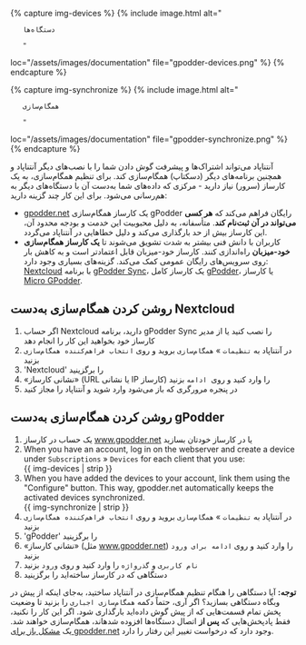 {% capture img-devices %} {% include image.html alt="

       دستگاه‌ها

       "

loc="/assets/images/documentation" file="gpodder-devices.png" %} {% endcapture %}

{% capture img-synchronize %} {% include image.html alt="

       همگام‌سازی

       "

loc="/assets/images/documentation" file="gpodder-synchronize.png" %} {% endcapture %}

آنتناپاد می‌تواند اشتراک‌ها و پیشرفت گوش دادن شما را با نصب‌های دیگر آنتناپاد و همچنین برنامه‌های دیگر (دسکتاپ) همگام‌سازی کند. برای تنظیم همگام‌سازی، به یک کارساز (سرور) نیاز دارید - مرکزی که داده‌های شما به‌دست آن با دستگاه‌های دیگر به هم‌رسانی می‌شود. برای این کار چند گزینه دارید:

* [gpodder.net](https://gpodder.net/) یک کارساز همگام‌سازی gPodder رایگان فراهم می‌کند که **هر کسی می‌تواند در آن ثبت‌نام کند**. متأسفانه، به دلیل محبوبیت این خدمت و بودجه محدود آن، این کارساز بیش از حد بارگذاری می‌کند و دلیل خطاهایی در آنتناپاد می‌گردد.
* کاربران با دانش فنی بیشتر به شدت تشویق می‌شوند تا **یک کارساز همگام‌سازی خود-میزبان** راه‌اندازی کنند. کارساز خود-میزبان قابل اعتمادتر است و به کاهش بار روی سرویس‌های رایگان عمومی کمک می‌کند. گزینه‌های بسیاری وجود دارد: [Nextcloud](https://nextcloud.com/install/#instructions-server) با برنامه [gPodder Sync](https://apps.nextcloud.com/apps/gpoddersync)، یک کارساز کامل [gPodder](https://gpoddernet.readthedocs.io/en/latest/dev/installation.html)، یا کارساز [Micro GPodder](https://github.com/bohwaz/micro-gpodder-server).

## روشن کردن همگام‌سازی به‌دست Nextcloud

1. اگر حساب Nextcloud دارید، برنامه gPodder Sync را نصب کنید یا از مدیر کارساز خود بخواهید این کار را انجام دهد
1. در آنتناپاد به `تنظیمات` » `همگام‌سازی` بروید و روی `انتخاب فراهم‌کننده همگام‌سازی` بزنید
1. 'Nextcloud' را برگزینید
1. «نشانی کارساز» (URL یا نشانی IP کارساز) را وارد کنید و روی` ادامه` بزنید
1. در پنجره مرورگری که باز می‌شود وارد شوید و آنتناپاد را مجاز کنید

## روشن کردن همگام‌سازی به‌دست gPodder

1. یک حساب در کارساز www.gpodder.net یا در کارساز خودتان بسازید
1. When you have an account, log in on the webserver and create a device under `Subscriptions` » `Devices` for each client that you use:<br />{{ img-devices | strip }}
1. When you have added the devices to your account, link them using the "Configure" button. This way, gpodder.net automatically keeps the activated devices synchronized.<br />{{ img-synchronize | strip }}
1. در آنتناپاد به `تنظیمات` » `همگام‌سازی` بروید و روی `انتخاب فراهم‌کننده همگام‌سازی` بزنید
1. 'gPodder' را برگزینید
1. «نشانی کارساز» (مثل www.gpodder.net) را وارد کنید و روی `ادامه برای ورود` بزنید
1. `نام کاربری` و `گذرواژه` را وارد کنید و روی `ورود` بزنید
1. دستگاهی که در کارساز ساخته‌اید را برگزینید

**توجه:** آیا دستگاهی را هنگام تنظیم همگام‌سازی در آنتناپاد ساختید، به‌جای اینکه از پیش در وبگاه دستگاهی بسازید؟ اگر آری، حتماً دکمه `همگام‌سازی اجباری` را بزنید تا وضعیت پخش تمام قسمت‌هایی که از پیش گوش داده‌اید بارگذاری شود. اگر این کار را نکنید، فقط پادپخش‌هایی که **پس از** اتصال دستگاه‌ها افزوده شدهاند، همگام‌سازی خواهند شد. یک [مشکل باز برای gpodder.net](https://github.com/gpodder/mygpo/issues/388) وجود دارد که درخواست تغییر این رفتار را دارد.
